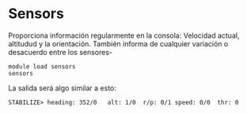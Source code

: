 # Sensors

Proporciona información regularmente en la consola: Velocidad actual, altitudud y la orientación. También informa de cualquier variación o desacuerdo entre los sensores-

```
module load sensors
sensors
```

La salida será algo similar a esto:

```
STABILIZE> heading: 352/0   alt: 1/0  r/p: 0/1 speed: 0/0  thr: 0
```